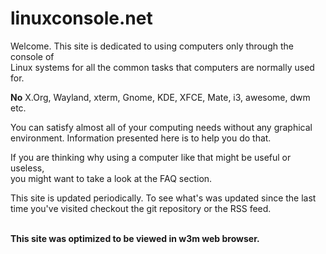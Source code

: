 # linuxconsole.net

Welcome. This site is dedicated to using computers only through the console of  
Linux systems for all the common tasks that computers are normally used for.  
  
**No** X.Org, Wayland, xterm, Gnome, KDE, XFCE, Mate, i3, awesome, dwm etc.  

You can satisfy almost all of your computing needs without any graphical  
environment. Information presented here is to help you do that.  
  
If you are thinking why using a computer like that might be useful or useless,  
you might want to take a look at the FAQ section.
  
This site is updated periodically. To see what's was updated since the last  
time you've visited checkout the git repository or the RSS feed.  
 


**This site was optimized to be viewed in w3m web browser.**
